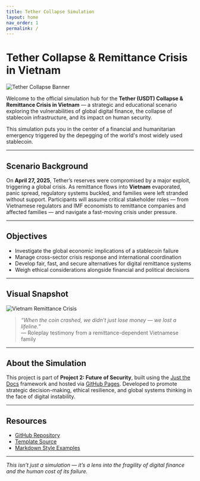 ```yaml
---
title: Tether Collapse Simulation
layout: home
nav_order: 1
permalink: /
---
```


# Tether Collapse & Remittance Crisis in Vietnam

![Tether Collapse Banner](https://f1.tokenpost.com/2020/07/iy7gvbgukb.png)

Welcome to the official simulation hub for the **Tether (USDT) Collapse & Remittance Crisis in Vietnam** — a strategic and educational scenario exploring the vulnerabilities of global digital finance, the collapse of stablecoin infrastructure, and its impact on human security.

This simulation puts you in the center of a financial and humanitarian emergency triggered by the depegging of the world's most widely used stablecoin.

---

## Scenario Background

On **April 27, 2025**, Tether’s reserves were compromised by a major exploit, triggering a global crisis. As remittance flows into **Vietnam** evaporated, panic spread, regulatory systems buckled, and families were left stranded without support. Participants will assume critical stakeholder roles — from Vietnamese regulators and IMF economists to remittance companies and affected families — and navigate a fast-moving crisis under pressure.

---

## Objectives

- Investigate the global economic implications of a stablecoin failure
- Manage cross-sector crisis response and international coordination
- Develop fair, fast, and secure alternatives for digital remittance systems
- Weigh ethical considerations alongside financial and political decisions

---


## Visual Snapshot

![Vietnam Remittance Crisis](https://sdmntprwestus.oaiusercontent.com/files/00000000-1754-6230-82c2-59f8b38c82e4/raw?se=2025-04-30T02%3A26%3A39Z&sp=r&sv=2024-08-04&sr=b&scid=e946b45d-b2e3-5760-8342-062e65710e73&skoid=51916beb-8d6a-49b8-8b29-ca48ed86557e&sktid=a48cca56-e6da-484e-a814-9c849652bcb3&skt=2025-04-29T22%3A36%3A42Z&ske=2025-04-30T22%3A36%3A42Z&sks=b&skv=2024-08-04&sig=EEfunAhLTzVl5zv1DR4PfThkq2my%2BCuHoVUwPfROYCw%3D)

> *“When the coin crashed, we didn’t just lose money — we lost a lifeline.”*  
> — Roleplay testimony from a remittance-dependent Vietnamese family

---

## About the Simulation

This project is part of **Project 2: Future of Security**, built using the [Just the Docs](https://just-the-docs.com) framework and hosted via [GitHub Pages](https://pages.github.com). Developed to promote strategic decision-making, ethical resilience, and global systems thinking in the face of digital instability.

---

## Resources

- [GitHub Repository](https://github.com/your-username/tether-simulation-vietnam)
- [Template Source](https://github.com/future-of-security/simulation-template)
- [Markdown Style Examples](https://just-the-docs.com/docs/index-test/)

---

*This isn’t just a simulation — it’s a lens into the fragility of digital finance and the human cost of its failure.*

